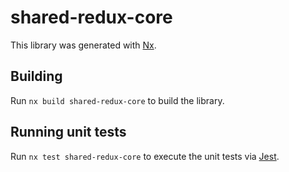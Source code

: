 # shared-redux-core

This library was generated with [Nx](https://nx.dev).

## Building

Run `nx build shared-redux-core` to build the library.

## Running unit tests

Run `nx test shared-redux-core` to execute the unit tests via [Jest](https://jestjs.io).
